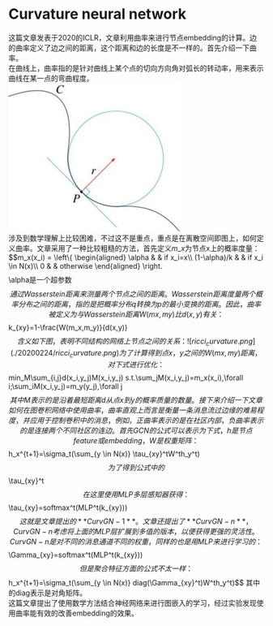 <script src="https://polyfill.io/v3/polyfill.min.js?features=es6"></script>
<script id="MathJax-script" async src="https://cdn.jsdelivr.net/npm/mathjax@3/es5/tex-mml-chtml.js"></script>

# Curvature neural network
这篇文章发表于2020的ICLR，文章利用曲率来进行节点embedding的计算。边的曲率定义了边之间的距离，这个距离和边的长度是不一样的。首先介绍一下曲率。  
在曲线上，曲率指的是针对曲线上某个点的切向方向角对弧长的转动率，用来表示曲线在某一点的弯曲程度。  
![curvature](./20200224/curvature.jpg)  
涉及到数学理解上比较困难，不过这不是重点，重点是在离散空间即图上，如何定义曲率。文章采用了一种比较粗糙的方法，首先定义$m\_x$为节点x上的概率度量：
$$m_x(x_i) = \\left\\{
    \\begin{aligned}
    \\alpha &    & if x_i=x\\\\
    (1-\\alpha)/k &      & if  x_i \in N(x)\\\\
    0 &    & otherwise
    \\end{aligned}
\\right.$$
$$\alpha是一个超参数$$
通过Wasserstein距离来测量两个节点之间的距离。Wasserstein距离度量两个概率分布之间的距离，指的是把概率分布q转换为p的最小变换的距离。因此，曲率被定义为与Wasserstein距离W(mx, my)比d(x,y)有关：
$$k_{xy}=1-\frac{W(m_x,m_y)}{d(x,y)}$$  
含义如下图，表明不同结构的网络上节点之间的关系：
![ricci_curvature.png](./20200224/ricci_curvature.png)  
为了计算得到点x，y之间的W(mx, my)距离，对下式进行优化：
$$min_M\sum_{i,j}d(x_i,y_j)M(x_i,y_j) s.t.\sum_jM(x_i,y_j)=m_x(x_i),\forall i;\sum_iM(x_i,y_j)=m_y(y_j),\forall j$$
其中M表示的是沿着最短距离d从点x到y的概率质量的数量。  
接下来介绍一下文章如何在图卷积网络中使用曲率，曲率直观上而言是衡量一条消息流过边缘的难易程度，并应用于控制卷积中的消息，例如，正曲率表示的是在社区内部，负曲率表示的是连接两个不同社区的连边。  
首先GCN的公式可以表示为下式，h是节点feature或embedding，W是权重矩阵：
$$h_x^{t+1}=\sigma_t(\sum_{y \in N(x)} \tau_{xy}^tW^th_y^t)$$
为了得到公式中的
$$\tau_{xy}^t$$
在这里使用MLP多层感知器获得：  
$$\tau_{xy}=softmax^t(MLP^t(k_{xy}))$$
这就是文章提出的**CurvGN-1**。文章还提出了**CurvGN-n**，CurvGN-n考虑将上面的MLP层扩展到多值的版本，以便获得更强的灵活性。  
CurvGN-n是对不同的消息通道不同的权重，同样的也是用MLP来进行学习的：
$$\Gamma_{xy}=softmax^t(MLP^t(k_{xy}))$$
但是聚合特征方面的公式不太一样：
$$h_x^{t+1}=\sigma_t(\sum_{y \in N(x)} diag(\Gamma_{xy}^t)W^th_y^t)$$
其中的diag表示是对角矩阵。  
这篇文章提出了使用数学方法结合神经网络来进行图嵌入的学习，经过实验发现使用曲率能有效的改善embedding的效果。
